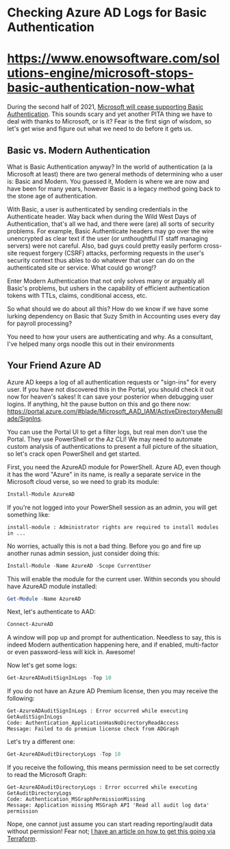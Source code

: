 # Checking Azure AD Logs for Basic Authentication

# https://www.enowsoftware.com/solutions-engine/microsoft-stops-basic-authentication-now-what

During the second half of 2021, [Microsoft will cease supporting Basic Authentication](https://techcommunity.microsoft.com/t5/exchange-team-blog/basic-authentication-and-exchange-online-april-2020-update/ba-p/1275508).  This sounds scary and yet another PITA thing we have to deal with thanks to Microsoft, or is it?  Fear is the first sign of wisdom, so let's get wise and figure out what we need to do before it gets us.

## Basic vs. Modern Authentication

What is Basic Authentication anyway?  In the world of authentication (a la Microsoft at least) there are two general methods of determining who a user is: Basic and Modern.  You guessed it, Modern is where we are now and have been for many years, however Basic is a legacy method going back to the stone age of authentication.

With Basic, a user is authenticated by sending credentials in the Authenticate header.  Way back when during the Wild West Days of Authentication, that's all we had, and there were (are) all sorts of security problems.  For example, Basic Authenticate headers may go over the wire unencrypted as clear text if the user (or unthoughtful IT staff managing servers) were not careful.  Also, bad guys could pretty easily perform cross-site request forgery (CSRF) attacks, performing requests in the user's security context thus ables to do whatever that user can do on the authenticated site or service.  What could go wrong!?

Enter Modern Authentication that not only solves many or arguably all Basic's problems, but ushers in the capability of efficient authentication tokens with TTLs, claims, conditional access, etc.

So what should we do about all this?  How do we know if we have some lurking dependency on Basic that Suzy Smith in Accounting uses every day for payroll processing?

You need to how your users are authenticating and why.  As a consultant, I've helped many orgs noodle this out in their environments

## Your Friend Azure AD

Azure AD keeps a log of all authentication requests or "sign-ins" for every user.  If you have not discovered this in the Portal, you should check it out now for heaven's sakes!  It can save your posterior when debugging user logins. If anything, hit the pause button on this and go there now: <https://portal.azure.com/#blade/Microsoft_AAD_IAM/ActiveDirectoryMenuBlade/SignIns>.

You can use the Portal UI to get a filter logs, but real men don't use the Portal.  They use PowerShell or the Az CLI!  We may need to automate custom analysis of authentications to present a full picture of the situation, so let's crack open PowerShell and get started.

First, you need the AzureAD module for PowerShell.  Azure AD, even though it has the word "Azure" in its name, is really a separate service in the Microsoft cloud verse, so we need to grab its module:

```powershell
Install-Module AzureAD
```

If you're not logged into your PowerShell session as an admin, you will get something like:

```text
install-module : Administrator rights are required to install modules in ...
```
No worries, actually this is not a bad thing.  Before you go and fire up another runas admin session, just consider doing this:

```powershell
Install-Module -Name AzureAD -Scope CurrentUser
```
This will enable the module for the current user.  Within seconds you should have AzureAD module installed: 
```powershell
Get-Module -Name AzureAD
```
Next, let's authenticate to AAD:
```powershell
Connect-AzureAD
```
A window will pop up and prompt for authentication.  Needless to say, this is indeed Modern authentication happening here, and if enabled, multi-factor or even password-less will kick in.  Awesome!

Now let's get some logs:
```powershell
Get-AzureADAuditSignInLogs -Top 10
```
If you do not have an Azure AD Premium license, then you may receive the following:
```text
Get-AzureADAuditSignInLogs : Error occurred while executing GetAuditSignInLogs
Code: Authentication_ApplicationHasNoDirectoryReadAccess
Message: Failed to do premium license check from ADGraph
```

Let's try a different one:
```powershell
Get-AzureADAuditDirectoryLogs -Top 10
```
If you receive the following, this means permission need to be set correctly to read the Microsoft Graph:
```text
Get-AzureADAuditDirectoryLogs : Error occurred while executing GetAuditDirectoryLogs 
Code: Authentication_MSGraphPermissionMissing
Message: Application missing MSGraph API 'Read all audit log data' permission
```
Nope, one cannot just assume you can start reading reporting/audit data without permission!  Fear not; [I have an article on how to get this going via Terraform](msgraph-api-app-registration).

